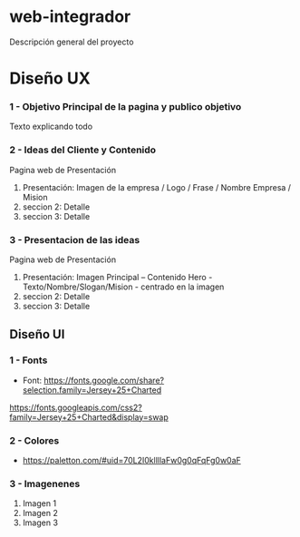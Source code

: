 # web-integrador
Descripción general del proyecto

# Diseño UX

### 1 - Objetivo Principal de la pagina y publico objetivo
Texto explicando todo

### 2 - Ideas del Cliente y Contenido
Pagina web de Presentación

1. Presentación: Imagen de la empresa / Logo / Frase / Nombre Empresa / Mision​
2. seccion 2: Detalle
3. seccion 3: Detalle

### 3 - Presentacion de las ideas
Pagina web de Presentación

1. Presentación: Imagen Principal – Contenido Hero ​- Texto/Nombre/Slogan/Mision - centrado en la imagen​
2. seccion 2: Detalle
3. seccion 3: Detalle


## Diseño UI

### 1 - Fonts

- Font: https://fonts.google.com/share?selection.family=Jersey+25+Charted

https://fonts.googleapis.com/css2?family=Jersey+25+Charted&display=swap

### 2 - Colores

- https://paletton.com/#uid=70L2I0kllllaFw0g0qFqFg0w0aF

### 3 - Imagenenes

1. Imagen 1
2. Imagen 2
3. Imagen 3